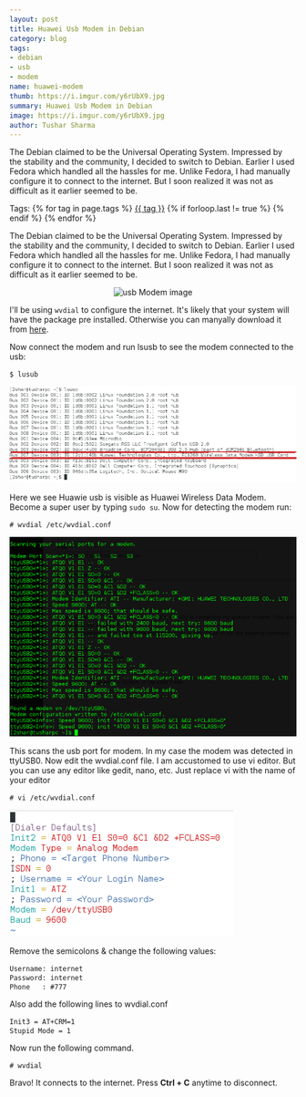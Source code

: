 ```yaml
---
layout: post
title: Huawei Usb Modem in Debian
category: blog
tags: 
- debian
- usb
- modem 
name: huawei-modem 
thumb: https://i.imgur.com/y6rUbX9.jpg
summary: Huawei Usb Modem in Debian
image: https://i.imgur.com/y6rUbX9.jpg
author: Tushar Sharma
---
```



The Debian claimed to be the Universal Operating System. Impressed by the stability and the community, I decided to switch to Debian. Earlier I used Fedora which handled all the hassles for me. Unlike Fedora, I had manually configure it to connect to the internet. But I soon realized it was not as difficult as it earlier seemed to be.<!-- truncate_here -->

<p>Tags: {% for tag in page.tags %} <a class="mytag" href="/tag/{{ tag }}" title="View posts tagged with &quot;{{ tag }}&quot;">{{ tag }}</a>  {% if forloop.last != true %} {% endif %} {% endfor %} </p>

The Debian claimed to be the Universal Operating System. Impressed by the stability and the community, I decided to switch to Debian. Earlier I used Fedora which handled all the hassles for me. Unlike Fedora, I had manually configure it to connect to the internet. But I soon realized it was not as difficult as it earlier seemed to be.

<center>
<img alt="usb Modem image" src="https://i.imgur.com/y6rUbX9.jpg" >
</center>

I'll be using `wvdial` to configure the internet. It's likely that your system will have the package pre installed. Otherwise you can manyally download it from <a href="http://packages.debian.org/squeeze/wvdial" target="_blank">here</a>. 

Now connect the modem and run lsusb to see the modem connected to the usb:

	$ lusub


![w4](/img/w4.png "w4")

Here we see Huawie usb is visible as Huawei Wireless Data Modem. Become a super user by typing `sudo su`. Now for detecting the modem run:

	# wvdial /etc/wvdial.conf 

![w1](/img/w1.png "w1")

This scans the usb port for modem. In my case the modem was detected in ttyUSB0. Now edit the wvdial.conf file. I am accustomed to use vi editor. But you can use any editor like gedit, nano, etc. Just replace vi with the name of your editor

	# vi /etc/wvdial.conf

![w3](/img/w3.png "w3")

Remove the semicolons & change the following values:

	Username: internet
	Password: internet
	Phone   : #777

Also add the following lines to wvdial.conf

	Init3 = AT+CRM=1
	Stupid Mode = 1

Now run the following command.

	# wvdial

Bravo! It connects to the internet. Press <b>Ctrl + C</b> anytime to disconnect.

